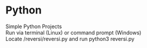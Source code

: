 # Python
Simple Python Projects\
Run via terminal (Linux) or command prompt (Windows)\
Locate /reversi/reversi.py and run python3 reversi.py
